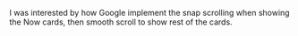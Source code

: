 

I was interested by how Google implement the snap scrolling when showing the Now cards, then smooth scroll to show rest of the cards.
